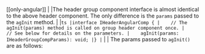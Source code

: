 [[only-angular]]
|
|The header group component interface is almost identical to the above header component. The only difference is the `params` passed to the `agInit` method.
|
|```ts
|interface IHeaderAngularComp {
|    // The agInit(params) method is called on group header component once.
|    // See below for details on the parameters.
|    agInit(params: IHeaderGroupCompParams): void;
|}
|```
|
| The params passed to `agInit()` are as follows:
